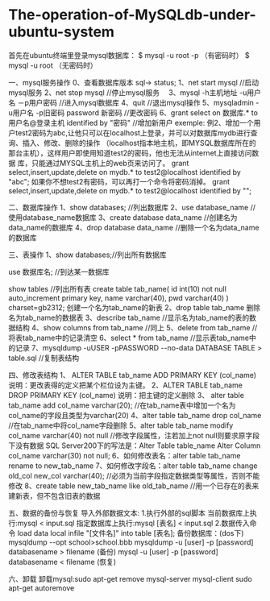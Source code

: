 # The-operation-of-MySQLdb-under-ubuntu-system

首先在ubuntu终端里登录mysql数据库：
$ mysql -u root -p  （有密码时）
$ mysql -u root     （无密码时）

一、mysql服务操作
0、查看数据库版本 sql-> status;
1、net start mysql //启动mysql服务
2、net stop mysql //停止mysql服务　
3、mysql -h主机地址 -u用户名 －p用户密码 //进入mysql数据库
4、quit //退出mysql操作
5、mysqladmin -u用户名 -p旧密码 password 新密码 //更改密码
6、grant select on 数据库.* to 用户名@登录主机 identified by "密码" //增加新用户
exemple:
例2、增加一个用户test2密码为abc,让他只可以在localhost上登录，并可以对数据库mydb进行查询、插入、修改、删除的操作 （localhost指本地主机，即MYSQL数据库所在的那台主机），这样用户即使用知道test2的密码，他也无法从internet上直接访问数据 库，只能通过MYSQL主机上的web页来访问了。
grant select,insert,update,delete on mydb.* to test2@localhost identified by "abc";
如果你不想test2有密码，可以再打一个命令将密码消掉。
grant select,insert,update,delete on mydb.* to test2@localhost identified by "";

二、数据库操作
1、show databases; //列出数据库
2、use database_name //使用database_name数据库
3、create database data_name //创建名为data_name的数据库
4、drop database data_name //删除一个名为data_name的数据库

三、表操作
1、show databases;//列出所有数据库

use 数据库名; //到达某一数据库

show tables //列出所有表
create table tab_name(
id int(10) not null auto_increment primary key,
name varchar(40),
pwd varchar(40)
) charset=gb2312; 创建一个名为tab_name的新表
2、drop table tab_name 删除名为tab_name的数据表
3、describe tab_name //显示名为tab_name的表的数据结构
4、show columns from tab_name //同上
5、delete from tab_name //将表tab_name中的记录清空
6、select * from tab_name //显示表tab_name中的记录
7、mysqldump -uUSER -pPASSWORD --no-data DATABASE TABLE > table.sql //复制表结构

四、修改表结构
1、 ALTER TABLE tab_name ADD PRIMARY KEY (col_name)
说明：更改表得的定义把某个栏位设为主键。
2、ALTER TABLE tab_name DROP PRIMARY KEY (col_name)
说明：把主键的定义删除
3、 alter table tab_name add col_name varchar(20); //在tab_name表中增加一个名为col_name的字段且类型为varchar(20)
4、alter table tab_name drop col_name //在tab_name中将col_name字段删除
5、alter table tab_name modify col_name varchar(40) not null //修改字段属性，注若加上not null则要求原字段下没有数据
SQL Server200下的写法是：Alter Table table_name Alter Column col_name varchar(30) not null;
6、如何修改表名：alter table tab_name rename to new_tab_name
7、如何修改字段名：alter table tab_name change old_col new_col varchar(40); //必须为当前字段指定数据类型等属性，否则不能修改
8、create table new_tab_name like old_tab_name //用一个已存在的表来建新表，但不包含旧表的数据

五、数据的备份与恢复
导入外部数据文本:
1.执行外部的sql脚本
当前数据库上执行:mysql < input.sql
指定数据库上执行:mysql [表名] < input.sql
2.数据传入命令 load data local infile "[文件名]" into table [表名];
备份数据库：(dos下)
mysqldump --opt school>school.bbb
mysqldump -u [user] -p [password] databasename > filename (备份)
mysql -u [user] -p [password] databasename < filename (恢复)

六、卸载
卸载mysql:sudo apt-get remove mysql-server mysql-client
sudo apt-get autoremove 
